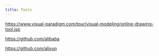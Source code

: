 ```yaml
---
title: Tools
---
```


https://www.visual-paradigm.com/tour/visual-modeling/online-drawing-tool.jsp

https://github.com/alibaba

https://github.com/aliyun
